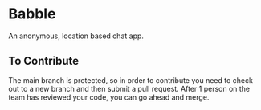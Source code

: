 # Babble
An anonymous, location based chat app.

## To Contribute
The main branch is protected, so in order to contribute you need to check out to a new branch and then submit a pull request. After 1 person on the team has reviewed your code, you can go ahead and merge.